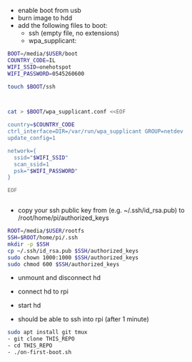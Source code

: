 - enable boot from usb
- burn image to hdd
- add the following files to boot:
  - ssh (empty file, no extensions)
  - wpa_supplicant:

```sh
BOOT=/media/$USER/boot
COUNTRY_CODE=IL
WIFI_SSID=onehotspot
WIFI_PASSWORD=0545260600

touch $BOOT/ssh



cat > $BOOT/wpa_supplicant.conf <<EOF

country=$COUNTRY_CODE
ctrl_interface=DIR=/var/run/wpa_supplicant GROUP=netdev
update_config=1

network={
  ssid="$WIFI_SSID"
  scan_ssid=1
  psk="$WIFI_PASSWORD"
}

EOF

```

```

```

- copy your ssh public key from (e.g. ~/.ssh/id_rsa.pub) to /root/home/pi/authorized_keys

```sh
ROOT=/media/$USER/rootfs
SSH=$ROOT/home/pi/.ssh
mkdir -p $SSH
cp ~/.ssh/id_rsa.pub $SSH/authorized_keys
sudo chown 1000:1000 $SSH/authorized_keys
sudo chmod 600 $SSH/authorized_keys
```

- unmount and disconnect hd

- connect hd to rpi
- start hd

- should be able to ssh into rpi (after 1 minute)

```sh
sudo apt install git tmux
- git clone THIS_REPO
- cd THIS_REPO
- ./on-first-boot.sh
```
